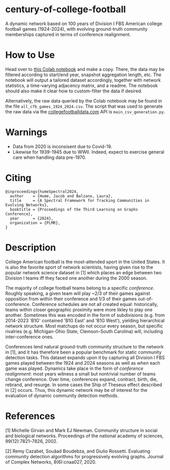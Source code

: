 # century-of-college-football
A dynamic network based on 100 years of Division I FBS American college football games (1924-2024), with evolving ground-truth community memberships captured in terms of conference realignment. 

# How to Use
Head over to [this Colab notebook](https://colab.research.google.com/drive/1V8QjLjaZGW33G-bqT1MNQ_VvXWd3E5sf?usp=sharing)
 and make a copy. There, the data may be filtered according to start/end year, snapshot aggregation length, etc. The notebook will output a tailored dataset accordingly, together with network statistics, a time-varying adjacency matrix, and a readme. The notebook should also make it clear how to custom-filter the data if desired. 

Alternatively, the raw data queried by the Colab notebook may be found in the file `all_cfb_games_1924_2024.csv`. The script that was used to generate the raw data via the [collegefootballdata.com](https://collegefootballdata.com/) API is `main_csv_generation.py`.  

# Warnings
- Data from 2020 is inconsisent due to Covid-19. 
- Likewise for 1939-1945 due to WWII. Indeed, expect to exercise general care when handling data pre-1970.


# Citing
```
@inproceedings{humeSpectral2024,
  author    = {Hume, Jacob and Balzano, Laura},
  title     = {A Spectral Framework for Tracking Communities in Evolving Networks},
  booktitle = {Proceedings of the Third Learning on Graphs Conference},
  year      = {2024},
  organization = {PLMR},
}
```

# Description
College American football is the most-attended sport in the United States. It is also the favorite sport of network scientists, having given rise to the popular network science dataset in [1] which places an edge between two Division I teams iff they faced one another during the 2000 season. 

The majority of college football teams belong to a specific _conference_. Roughly speaking, a given team will play ~2/3 of their games against opposition from within their conference and 1/3 of their games out-of-conference. Conference schedules are not all created equal: historically, teams within closer geographic proximity were more likley to play one another. Sometimes this was encoded in the form of subdivisions (e.g. from 2014-2023 'B1G' contained 'B1G East' and 'B1G West'), yielding hierarchical network structure. Most matchups do not occur every season, but specific rivalries (e.g. Michigan-Ohio State, Clemson-South Carolina) will, including inter-conference ones.

Conferences lend natural ground-truth community structure to the network in [1], and it has therefore been a popular benchmark for static community detection tasks. This dataset expands upon it by capturing all Division I FBS games played between the 1924 and 2024 seasons as well as _when_ each game was played. Dynamics take place in the form of _conference realignment_: most years witness a small but nontrivial number of teams change conference. Over time, conferences expand, contract, birth, die, rebrand, and resurge. In some cases the Ship of Theseus effect described in [2] occurs. Thus, this dynamic network may be of interest for the evaluation of dynamic community detection methods.



# References
[1] Michelle Girvan and Mark EJ Newman. Community structure in social and biological networks.
Proceedings of the national academy of sciences, 99(12):7821–7826, 2002.

[2] Remy Cazabet, Souâad Boudebza, and Giulio Rossetti. Evaluating community detection
algorithms for progressively evolving graphs. Journal of Complex Networks, 8(6):cnaa027,
2020. 

